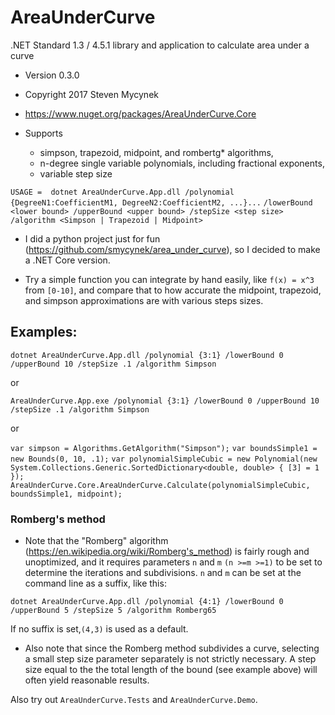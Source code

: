 # AreaUnderCurve
.NET Standard 1.3 / 4.5.1 library and application to calculate area under a curve

* Version 0.3.0
* Copyright 2017 Steven Mycynek
* https://www.nuget.org/packages/AreaUnderCurve.Core

* Supports 
    * simpson, trapezoid, midpoint, and rombertg* algorithms, 
    * n-degree single variable polynomials, including fractional exponents,
    * variable step size

`USAGE =  dotnet AreaUnderCurve.App.dll /polynomial {DegreeN1:CoefficientM1, DegreeN2:CoefficientM2, ...}...`
`/lowerBound <lower bound> /upperBound <upper bound> /stepSize <step size>` 
`/algorithm <Simpson | Trapezoid | Midpoint>`

* I did a python project just for fun (https://github.com/smycynek/area_under_curve), so I decided to make a .NET Core version.

* Try a simple function you can integrate by hand easily, like `f(x) = x^3` from `[0-10]`, and compare that to how accurate the midpoint, trapezoid, and simpson approximations are with various steps sizes.


## Examples:

`dotnet AreaUnderCurve.App.dll /polynomial {3:1} /lowerBound 0 /upperBound 10 /stepSize .1 /algorithm Simpson`

or

`AreaUnderCurve.App.exe /polynomial {3:1} /lowerBound 0 /upperBound 10 /stepSize .1 /algorithm Simpson`

or

`var simpson = Algorithms.GetAlgorithm("Simpson");`
`var boundsSimple1 = new Bounds(0, 10, .1);`
`var polynomialSimpleCubic = new Polynomial(new System.Collections.Generic.SortedDictionary<double, double> { [3] = 1 });`
`AreaUnderCurve.Core.AreaUnderCurve.Calculate(polynomialSimpleCubic, boundsSimple1, midpoint);`


### Romberg's method

* Note that the "Romberg" algorithm (https://en.wikipedia.org/wiki/Romberg's_method) is fairly rough and unoptimized, and it requires parameters `n` and `m`
`(n >=m >=1)` to be set to determine the iterations and subdivisions.   `n` and `m` can be set at the command line as a suffix, like this:

`dotnet AreaUnderCurve.App.dll /polynomial {4:1} /lowerBound 0 /upperBound 5 /stepSize 5 /algorithm Romberg65`

If no suffix is set,`(4,3)` is used as a default.

* Also note that since the Romberg method subdivides a curve, selecting a small step size parameter separately is not strictly necessary.
A step size equal to the the total length of the bound (see example above) will often yield reasonable results.



Also try out `AreaUnderCurve.Tests` and `AreaUnderCurve.Demo`.
